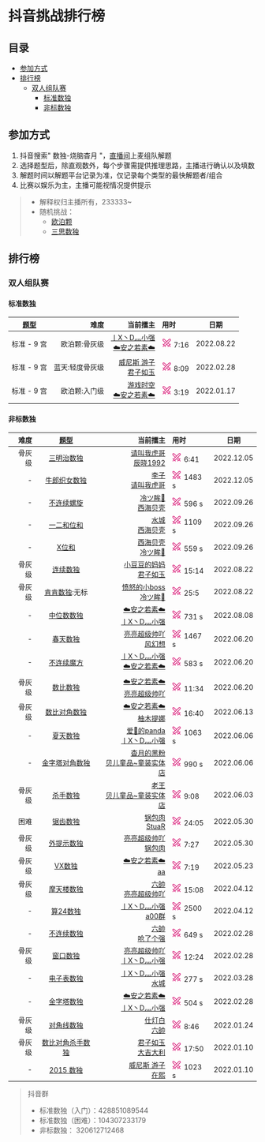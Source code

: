 # 抖音挑战排行榜
<!-- START doctoc generated TOC please keep comment here to allow auto update -->
<!-- DON'T EDIT THIS SECTION, INSTEAD RE-RUN doctoc TO UPDATE -->
## 目录

- [参加方式](#%E5%8F%82%E5%8A%A0%E6%96%B9%E5%BC%8F)
- [排行榜](#%E6%8E%92%E8%A1%8C%E6%A6%9C)
  - [双人组队赛](#%E5%8F%8C%E4%BA%BA%E7%BB%84%E9%98%9F%E8%B5%9B)
    - [标准数独](#%E6%A0%87%E5%87%86%E6%95%B0%E7%8B%AC)
    - [非标数独](#%E9%9D%9E%E6%A0%87%E6%95%B0%E7%8B%AC)

<!-- END doctoc generated TOC please keep comment here to allow auto update -->

## 参加方式

1. 抖音搜索" 数独-烧脑杳月 "，[直播间][烧脑数独|杳月]上麦组队解题
2. 选择题型后，除直观数外，每个步骤需提供推理思路，主播进行确认以及填数
3. 解题时间以解题平台记录为准，仅记录每个类型的最快解题者/组合
4. 比赛以娱乐为主，主播可能视情况提供提示

> - 解释权归主播所有，233333~
> - 随机挑战：
>   - [欧泊颗]
>   - [三思数独]

## 排行榜

### 双人组队赛

#### 标准数独

| [题型](SUMMARY.md) |       难度 |                       当前擂主 | 用时                  | 日期         |
|:----------------:|---------:|---------------------------:|:--------------------|------------|
|     标准 - 9 宫     |  欧泊颗:骨灰级 | [丨X丶D灬小强] <br/> [☁️安之若素☁️] | [![挑战]][欧泊颗] 7:16   | 2022.08.22 |
|     标准 - 9 宫     | 蓝天:轻度骨灰级 |      [威尼斯 游子] <br/> [君子如玉] | [![挑战]][轻度骨灰级] 8:09 | 2022.02.28 |
|     标准 - 9 宫     |  欧泊颗:入门级 |    [游戏时空] <br/> [☁️安之若素☁️] | [![挑战]][欧泊颗] 3:19   | 2022.01.17 |

#### 非标数独

<!-- markdownlint-disable MD013 -->
|  难度 | [题型](SUMMARY.md)  |                                           当前擂主 | 用时                      | 日期         |
|----:|:-----------------:|-----------------------------------------------:|:------------------------|------------|
| 骨灰级 |     [三明治数独][]     | [请叫我虎哥][爱🚬的panda]  <br/> [辰晓1992][贝儿童品~童装实体店] | [![挑战]][三明治数独] 6:41     | 2022.12.05 |
|   - |    [牛郎织女数独][]     |                 [李子]  <br/> [请叫我虎哥][爱🚬的panda] | [![挑战]][牛郎织女数独] 1483 s  | 2022.12.05 |
|   - |     [不连续螺旋][]     |                [冷ツ眸🐼][爱🚬的panda] <br/> [西海贝壳] | [![挑战]][不连续螺旋] 596 s    | 2022.09.26 |
|   - |     [一二和位和][]     |                      [水城][威尼斯 游子] <br/> [西海贝壳] | [![挑战]][一二和位和] 1109 s   | 2022.09.26 |
|   - |      [X位和][]      |                [西海贝壳] <br/> [冷ツ眸🐼][爱🚬的panda] | [![挑战]][X位和] 559 s      | 2022.09.26 |
| 骨灰级 |    [连续数独][欧泊颗]    |                          [小豆豆的妈妈] <br/> [君子如玉] | [![挑战]][欧泊颗] 15:14      | 2022.08.22 |
| 骨灰级 | [肯肯数独][肯肯数独说明]:无标 |            [愤怒的小boss] <br/> [冷ツ眸🐼][爱🚬的panda] | [![挑战]][三思数独] 25:5      | 2022.08.22 |
|   - | [中位数数独][中位数数独说明]  |                     [☁️安之若素☁️] <br/> [丨X丶D灬小强] | [![挑战]][中位数数独] 731 s    | 2022.08.08 |
|   - |  [春天数独][春天数独说明]   |                           [亮亮超级帅吖] <br/> [风幻想] | [![挑战]][春天数独] 1467 s    | 2022.06.20 |
|   - | [不连续魔方][不连续魔方说明]  |                     [丨X丶D灬小强] <br/> [☁️安之若素☁️] | [![挑战]][不连续魔方] 583 s    | 2022.06.20 |
| 骨灰级 |    [数比数独][欧泊颗]    |                      [☁️安之若素☁️] <br/> [亮亮超级帅吖] | [![挑战]][欧泊颗] 11:34      | 2022.06.20 |
| 骨灰级 |   [数比对角数独][欧泊颗]   |                        [☁️安之若素☁️] <br/> [柚木提娜] | [![挑战]][欧泊颗] 16:40      | 2022.06.13 |
|   - |  [夏天数独][夏天数独说明]   |                    [爱🚬的panda] <br/> [丨X丶D灬小强] | [![挑战]][夏天数独] 1063 s    | 2022.06.06 |
|   - |    [金字塔对角数独][]    |                     [杳月的黑粉] <br/> [贝儿童品~童装实体店] | [![挑战]][金字塔对角数独] 990 s  | 2022.06.06 |
| 骨灰级 |    [杀手数独][欧泊颗]    |                        [老王] <br/> [贝儿童品~童装实体店] | [![挑战]][欧泊颗] 9:08       | 2022.06.03 |
|  困难 |  [锯齿数独][锯齿数独说明]   |                            [锅包肉] <br/> [StuaR] | [![挑战]][锯齿数独] 24:05     | 2022.05.30 |
| 骨灰级 |   [外提示数独][欧泊颗]    |                           [亮亮超级帅吖] <br/> [锅包肉] | [![挑战]][欧泊颗] 7:27       | 2022.05.30 |
| 骨灰级 |    [VX数独][欧泊颗]    |                         [☁️安之若素☁️]  <br/> [aa] | [![挑战]][欧泊颗] 7:19       | 2022.05.23 |
| 骨灰级 |   [摩天楼数独][欧泊颗]    |                            [六帥] <br/> [亮亮超级帅吖] | [![挑战]][欧泊颗] 15:08      | 2022.04.12 |
|   - |     [算24数独][]     |                         [丨X丶D灬小强] <br/> [a00群] | [![挑战]][算24数独] 2500 s   | 2022.04.12 |
|   - | [不连续数独][不连续数独说明]  |                              [六帥] <br/> [呛了个强] | [![挑战]][不连续数独] 649 s    | 2022.02.28 |
| 骨灰级 |  [窗口数独][窗口数独说明]   |                       [亮亮超级帅吖] <br/> [丨X丶D灬小强] | [![挑战]][欧泊颗] 12:24      | 2022.02.28 |
|   - |     [电子表数独][]     |                   [丨X丶D灬小强] <br/> [水城][威尼斯 游子] | [![挑战]][电子表数独] 277 s    | 2022.03.28 |
|   - |     [金字塔数独][]     |                     [☁️安之若素☁️] <br/> [丨X丶D灬小强] | [![挑战]][金字塔数独] 504 s    | 2022.02.28 |
| 骨灰级 |   [对角线数独][欧泊颗]    |                               [仕灯白] <br/> [六帥] | [![挑战]][欧泊颗] 8:46       | 2022.01.24 |
| 骨灰级 |  [数比对角杀手数独][欧泊颗]  |                            [君子如玉] <br/> [大吉大利] | [![挑战]][欧泊颗] 17:50      | 2022.01.10 |
|   - |    [2015 数独][]    |                            [威尼斯 游子] <br/> [在熙] | [![挑战]][2015 数独] 1023 s | 2022.01.10 |
<!-- markdownlint-enable MD013 -->

> 抖音群
>
> - 标准数独（入门）：428851089544
> - 标准数独（困难）：104307233179
> - 非标数独：       320612712468

<!-- 用户 -->

[烧脑数独|杳月]: https://www.douyin.com/user/MS4wLjABAAAAp0G7R9sryGmDiYJ2X9whbMDB34rrkln-wdYjrHhmd8s

[在熙]: https://www.douyin.com/user/MS4wLjABAAAAr90Iu9lNl52tkiDKnJ2NSeT1Fq9CjoKG56EsuzsTYIw

[君子如玉]: https://www.douyin.com/user/MS4wLjABAAAAOwWDJybtaKiSQ7sXTaJ_Eq3Do-rTdpMPXJ_iBFYSzHOhu3xHd8xM7U70ZJfShlUx

[☁️安之若素☁️]: https://www.douyin.com/user/MS4wLjABAAAABpoXLOur7nmwDrbJ1eltxG9fZLEcM2HLib6wr-lj9c4

[丨X丶D灬小强]: https://www.douyin.com/user/MS4wLjABAAAAyVGKMF1ClwyBZpOIzzusARy7RCEpBYu4JYUbxh25FO0

[大吉大利]: https://www.douyin.com/user/MS4wLjABAAAAu0K1S6JaXEI_eF3t5BKkQp1IvXKgICyk8705BJgdLUQ

[威尼斯 游子]: https://www.douyin.com/user/MS4wLjABAAAA3kUIeVO_WtPzBMav51WnpiIORWVg8Hap4n9b2pqRFDDsFLyUrFHL0bwSCHW3bcRu

[游戏时空]: https://www.douyin.com/user/MS4wLjABAAAAClE8Wxycs_YCw-_Muz9Y1d4pQFCXJuHaTF_aV_m8bqctMZDXLbv273fVs2ONhunA

[亮亮超级帅吖]: https://www.douyin.com/user/MS4wLjABAAAAUAu42n-WJ8eCFzEmrjF_9I6Ga6HMBCDqoIjuisR0XMY

[仕灯白]: https://www.douyin.com/user/MS4wLjABAAAAtJIjJolsrt2icb6UTwrGpsBDCWm2gKP6DLZ8STeA72s

[六帥]: https://www.douyin.com/user/MS4wLjABAAAAa42yXW6piGVSOQzqt8QaPvNJyd76hirRqrd2g2JLg28

[a00群]: https://www.douyin.com/user/MS4wLjABAAAAoUvD1RKV1KJP9xG6vcN7FJiGhCRzPaIRj9195-Ks88A

[呛了个强]: https://www.douyin.com/user/MS4wLjABAAAAIfAl4D-i7Qs54sw7BolNGdrYR7G4geNA1-n0Hmid7iE

[老王]: https://www.douyin.com/user/MS4wLjABAAAAmYEOeMJVGc0WJG-9gT7zjQGlJijUTWp6wKZsHL8g9Tw

[西海贝壳]: https://www.douyin.com/user/MS4wLjABAAAA2vQad7W6MEZsLm7K8QdphruVt6Ws6R0wrki_Clve15E

[贝儿童品~童装实体店]: https://www.douyin.com/user/MS4wLjABAAAAEZhTUqew4r8FTqs7JPckH6985gOjhxkkl8PRVDmBCl4

[aa]: https://www.douyin.com/user/MS4wLjABAAAA4Vc8VIRaZDgV8D2tmbsa1W-3kr5Cd8x7SRUUKo1eqZH74zfF8KxxbVjRDE40judr

[锅包肉]: https://www.douyin.com/user/MS4wLjABAAAA3VFpYNMbfQBrmcNT-q04ESifBSu8iTm2-1I1hG2ZzZU

[StuaR]: https://www.douyin.com/user/MS4wLjABAAAAoOldJ8GXIkI9VNfNL6xCd9akKk9xsMTBuDQ5VfmXo7w

[杳月的黑粉]: https://www.douyin.com/user/MS4wLjABAAAA7A-slHiryy0RCD2_SeQJn8oUCSuA4xprBY_CFkNAujI

[爱🚬的panda]: https://www.douyin.com/user/MS4wLjABAAAAeT-8z0D9vazZfw1bMdxR5Toz4-G7NXpCChZTjhasa2Q

[柚木提娜]: https://www.douyin.com/user/MS4wLjABAAAAN-a-87YZx_Fv7q7-dmqnautsdJVgpfCDKWKWYBj6kYU

[风幻想]: https://www.douyin.com/user/MS4wLjABAAAAwFiyKr4omGhKmfJJtNjGtigNJaRMcQVP31nbiuayS2w

[愤怒的小boss]: https://www.douyin.com/user/MS4wLjABAAAAoW1HxpaalhUEaILfKbDLUyB29KdJf1Q6EXMONdlVLyr0p6NU5Erq1_uD8A9oub5y

[小豆豆的妈妈]: https://www.douyin.com/user/MS4wLjABAAAAcibSdwPUGuIz96AfQiyppUvUgP9FdvSjnGM8ye10mlg

[李子]: https://www.douyin.com/user/MS4wLjABAAAAXRc4Y6ZgQTQI1YJkOLR569t1gBgP7bv8zpxkHSAssZGRBH_Gl7T4BsaC7tr0AnP1

<!-- 题库 -->

[轻度骨灰级]: https://www.oubk.com/super-sudoku/insane

[欧泊颗]: https://p.oubk.com/pk

[三思数独]: https://www.12634.com/pk

[窗口数独说明]: 非标数独/9宫/额外区域类/绝对区域/额外宫类/窗口数独.md

[2015 数独]: http://www.sudokufans.org.cn/lx/game.index.php?type=ts4

[不连续魔方说明]: 非标数独/魔方/不连续魔方.md

[不连续魔方]: http://www.sudokufans.org.cn/lx/game.index.php?type=ncmf

[电子表数独]: http://www.sudokufans.org.cn/lx/game.index.php?type=clk2

[不连续数独说明]: 非标数独/9宫/计算类/内提示类/单标类/连续类/不连续数独.md

[不连续数独]: http://www.sudokufans.org.cn/lx/game.index.php?type=nc

[金字塔数独]: http://www.sudokufans.org.cn/lx/game.index.php?type=xx

[金字塔对角数独]: http://www.sudokufans.org.cn/lx/game.index.php?type=xxx

[X位和]: http://www.sudokufans.org.cn/lx/game.index.php?type=xsum2

[算24数独]: http://www.sudokufans.org.cn/lx/game.index.php?type=z24

[锯齿数独说明]: 非标数独/9宫/异形类/锯齿数独.md

[锯齿数独]: https://cn.puzzle-jigsaw-sudoku.com/?size=8

[中位数数独]: http://www.sudokufans.org.cn/lx/game.index.php?type=px2

[中位数数独说明]: 非标数独/9宫/比大小类/中位数数独.md

[春天数独]: http://www.sudokufans.org.cn/lx/game.index.php?type=ts2

[春天数独说明]: 非标数独/9宫/候选类/春天数独.md

[夏天数独]: http://www.sudokufans.org.cn/lx/game.index.php?type=ts5

[夏天数独说明]: 非标数独/9宫/候选类/夏天数独.md

[肯肯数独说明]: 非标数独/9宫/计算类/内提示类/肯肯数独.md

[一二和位和]: 非标数独/9宫/计算类/外提示类/一二和位和数独.md

[不连续螺旋]: 非标数独/9宫/计算类/内提示类/单标类/连续类/不连续螺旋.md

[牛郎织女数独]: 非标数独/9宫/候选类/牛郎织女数独.md

[三明治数独]: 非标数独/9宫/计算类/外提示类/三明治数独.md

[挑战]: images/挑战20x20.png
